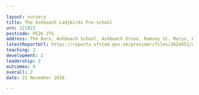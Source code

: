 ```yaml
---

layout: nursery
title: The Ashbeach Ladybirds Pre-school
urn: 221823
postcode: PE26 2TG
address: The Barn, Ashbeach School, Ashbeach Drove, Ramsey St. Marys, HUNTINGDON, Cambridgeshire, PE26 2TG
latestReportUrl: https://reports.ofsted.gov.uk/provider/files/2624451/urn/221823.pdf
teaching: 2
development: 2
leadership: 2
outcomes: 0
overall: 2
date: 21 November 2016

---
```

